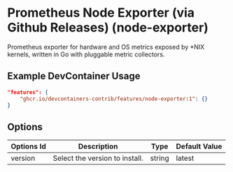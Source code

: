 
# Prometheus Node Exporter (via Github Releases) (node-exporter)

Prometheus exporter for hardware and OS metrics exposed by *NIX kernels, written in Go with pluggable metric collectors.

## Example DevContainer Usage

```json
"features": {
    "ghcr.io/devcontainers-contrib/features/node-exporter:1": {}
}
```

## Options

| Options Id | Description | Type | Default Value |
|-----|-----|-----|-----|
| version | Select the version to install. | string | latest |


